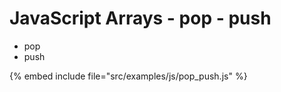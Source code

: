 # JavaScript Arrays - pop - push

* pop
* push

{% embed include file="src/examples/js/pop_push.js" %}


